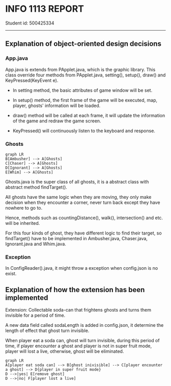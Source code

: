 # INFO 1113 REPORT

Student id: 500425334

---

## Explanation of object-oriented design decisions

### App.java

App.java is extends from PApplet.java, which is the graphic library. This class override four methods from PApplet.java, setting(), setup(), draw() and KeyPressed(KeyEvent e). 

* In setting method, the basic attributes of game window will be set. 

* In setup() method, the first frame of the game will be executed, map, player, ghosts' information will be loaded. 

* draw() method will be called at each frame, it will update the information of  the game and redraw the game screen.
* KeyPressed() will continuously listen to the keyboard and response.

### Ghosts

```mermaid
graph LR
B[Ambusher] --> A[Ghosts]
C[Chaser] --> A[Ghosts]
D[Ignorant] --> A[Ghosts]
E[Whim] --> A[Ghosts]
```

Ghosts.java is the super class of all ghosts, it is a abstract class with abstract method findTarget().

All ghosts have the same logic when they are moving, they only make decision when they encounter a corner, never turn back except they have nowhere to go to.

Hence, methods such as countingDistance(), walk(), intersection() and etc. will be inherited.

For this four kinds of ghost, they have different logic to find their target, so findTarget() have to be implemented in Ambusher.java, Chaser.java, Ignorant.java and Whim.java.

### Exception

In ConfigReader().java, it might throw a exception when config.json is no exist.



## Explanation of how the extension has been implemented

Extension: Collectable soda-can that frightens ghosts and turns them invisible for a period of time.

A new data field called sodaLength is added in config.json, it determine the length of effect that ghost turn invisible.

When player eat a soda can, ghost will turn invisible, during this period of time, if player encounter a ghost and player is not in super fruit mode, player will lost a live, otherwise, ghost will be eliminated.

```mermaid
graph LR
A[player eat soda can] --> B[ghost inivisible] --> C[player encounter a ghost] --> D{player in super fruit mode}
D -->|yes| E[remove ghost]
D -->|no| F[player lost a live]
```